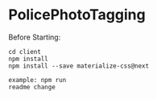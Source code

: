 # PolicePhotoTagging
Before Starting:
```
cd client
npm install
npm install --save materialize-css@next
```

```
example: npm run
readme change
```
